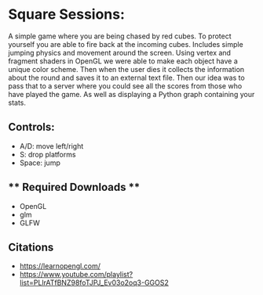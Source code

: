 # Square Sessions:
A simple game where you are being chased by red cubes. To protect yourself you are able to fire back at the incoming cubes. Includes simple jumping physics and movement around the screen. Using vertex and fragment shaders in OpenGL we were able to make each object have a unique color scheme. Then when the user dies it collects the information about the round and saves it to an external text file. Then our idea was to pass that to a server where you could see all the scores from those who have played the game. As well as displaying a Python graph containing your stats.

## Controls:
- A/D: move left/right
- S: drop platforms
- Space: jump

## ** Required Downloads **
- OpenGL
- glm
- GLFW

## Citations
- https://learnopengl.com/
- https://www.youtube.com/playlist?list=PLlrATfBNZ98foTJPJ_Ev03o2oq3-GGOS2
